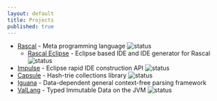 ```yaml
---
layout: default
title: Projects
published: true
---
```


* [Rascal](/projects/rascal) - Meta programming language ![status](https://github.com/usethesource/rascal/actions/workflows/build.yaml/badge.svg)
   * [Rascal Eclipse](https://github.com/usethesource/rascal-eclipse) - Eclipse based IDE and IDE generator for Rascal ![status](https://github.com/usethesource/rascal-eclipse/actions/workflows/build.yaml/badge.svg)
* [Impulse](/projects/impulse) - Eclipse rapid IDE construction API ![status](https://github.com/usethesource/impulse/actions/workflows/build.yaml/badge.svg)
* [Capsule](/projects/capsule) - Hash-trie collections library ![status](https://github.com/usethesource/capsule/actions/workflows/build.yaml/badge.svg)
* [Iguana](/projects/iguana) - Data-dependent general context-free parsing framework
* [ValLang](/projects/vallang) - Typed Immutable Data on the JVM ![status](https://github.com/usethesource/vallang/actions/workflows/build.yaml/badge.svg)
